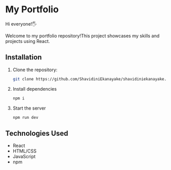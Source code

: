 # My Portfolio

Hi everyone!🖐

Welcome to my portfolio repository!This project showcases my skills and projects using React.

## Installation

1. Clone the repository:

   ```bash
   git clone https://github.com/ShavidiniEkanayake/shavidiniekanayake.git

2. Install dependencies
   
    ```bash
   npm i
    
4. Start the server

   ```bash
   npm run dev 

## Technologies Used

- React
- HTML/CSS
- JavaScript
- npm

